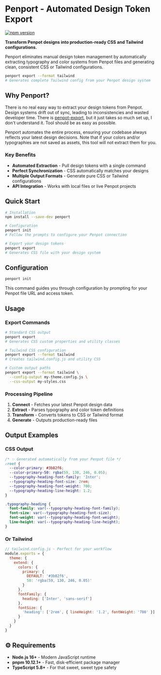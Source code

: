 # Penport - Automated Design Token Export

[![npm version](https://badge.fury.io/js/penport.svg)](https://www.npmjs.com/package/penport)

**Transform Penpot designs into production-ready CSS and Tailwind configurations.**

Penport eliminates manual design token management by automatically extracting typography and color systems from Penpot files and generating clean, consistent CSS or Tailwind configurations.

```bash
penport export --format tailwind
# Generates complete Tailwind config from your Penpot design system
```

## Why Penport?

There is no real easy way to extract your design tokens from Penpot. Design systems drift out of sync, leading to inconsistencies and wasted developer time. There is [penpot-export](https://github.com/penpot/penpot-export), but it just takes so much set up, I don't understand it. Tool should be as easy as possible. 


Penport automates the entire process, ensuring your codebase always reflects your latest design decisions. Note that if your colors and/or typographies are not saved as assets, this tool will not extract them for you.

### Key Benefits

- **Automated Extraction** - Pull design tokens with a single command
- **Perfect Synchronization** - CSS automatically matches your designs  
- **Multiple Output Formats** - Generate pure CSS or Tailwind configurations
- **API Integration** - Works with local files or live Penpot projects

## Quick Start

```bash
# Installation
npm install --save-dev penport

# Configuration
penport init
# Follow the prompts to configure your Penpot connection

# Export your design tokens
penport export
# Generates CSS file with your design system
```

## Configuration

```bash
penport init
```

This command guides you through configuration by prompting for your Penpot file URL and access token.


## Usage

### Export Commands

```bash
# Standard CSS output
penport export
# Generates CSS custom properties and utility classes

# Tailwind CSS configuration
penport export --format tailwind  
# Creates tailwind.config.js and utility CSS

# Custom output paths
penport export --format tailwind \
  --config-output my-theme.config.js \
  --css-output my-styles.css
```

### Processing Pipeline

1. **Connect** - Fetches your latest Penpot design data
2. **Extract** - Parses typography and color token definitions  
3. **Transform** - Converts tokens to CSS or Tailwind format
4. **Generate** - Outputs production-ready files

## Output Examples

### CSS Output
```css
/* ✨ Generated automatically from your Penpot file */
:root {
  --color-primary: #3b82f6;
  --color-primary-50: rgba(59, 130, 246, 0.05);
  --typography-heading-font-family: 'Inter';
  --typography-heading-font-size: 2rem;
  --typography-heading-font-weight: 700;
  --typography-heading-line-height: 1.2;
}

.typography-heading {
  font-family: var(--typography-heading-font-family);
  font-size: var(--typography-heading-font-size);
  font-weight: var(--typography-heading-font-weight);
  line-height: var(--typography-heading-line-height);
}
```

### Or Tailwind
```javascript
// tailwind.config.js - Perfect for your workflow
module.exports = {
  theme: {
    extend: {
      colors: {
        primary: {
          DEFAULT: '#3b82f6',
          50: 'rgba(59, 130, 246, 0.05)'
        }
      },
      fontFamily: {
        heading: ['Inter', 'sans-serif']
      },
      fontSize: {
        'heading': ['2rem', { lineHeight: '1.2', fontWeight: '700' }]
      }
    }
  }
}
```

## ⚙️ Requirements

- **Node.js 16+** - Modern JavaScript runtime
- **pnpm 10.12.1+** - Fast, disk-efficient package manager  
- **TypeScript 5.8+** - For that sweet, sweet type safety
